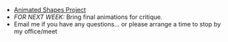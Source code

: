 - [Animated Shapes Project](/projects/2013-10-02-animated-shapes)
- _FOR NEXT WEEK:_ Bring final animations for critique.
- Email me if you have any questions... or please arrange a time to stop by my office/meet 

